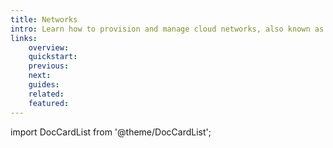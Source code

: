 ```yaml
---
title: Networks
intro: Learn how to provision and manage cloud networks, also known as Virtual Private Clouds (VPCs)
links:
    overview:
    quickstart:
    previous:
    next:
    guides:
    related:
    featured:
---
```


import DocCardList from '@theme/DocCardList';

<DocCardList />